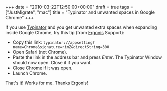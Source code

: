 +++
date = "2010-03-22T12:50:00+00:00"
draft = true
tags = ["JustMigrate", "mac"]
title = "Typinator and unwanted spaces in Google Chrome"
+++
<p>If you use <a href="http://www.ergonis.com/products/typinator/" target="_blank">Typinator</a> and you get unwanted extra spaces when expanding inside Google Chrome, try this tip (from <a href="http://www.ergonis.com/" target="_blank">Ergonis</a> Support):</p>
<ul>
<li>Copy this link: <code>typinator://appsetting?name=Chrome&amp;signature=rimZ&amp;directString=300</code></li>
<li>Open Safari (not Chrome).&nbsp;</li>
<li>Paste the link in the address bar and press <em>Enter</em>.&nbsp;The Typinator Window should now open. Close it if you want.&nbsp;</li>
<li>Close Chrome if it was open.&nbsp;</li>
<li>Launch Chrome.&nbsp;</li>
</ul>
<p>That's it! Works for me. Thanks Ergonis!</p>